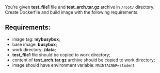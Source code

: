 
You're given **test_file1** file and **test_arch.tar.gz** archive in `/root/` directory.  
Create Dockerfile and build image with the following requirements.  

## Requirements:
- image tag: **mybusybox**;
- base image: **busybox**;
- work directory: **/data**;
- **test_file1** file should be copied to work directory;
- content of **test_arch.tar.gz** archive should be copied to work directory;
- image should have environment variable: `MAINTAINER=student`
